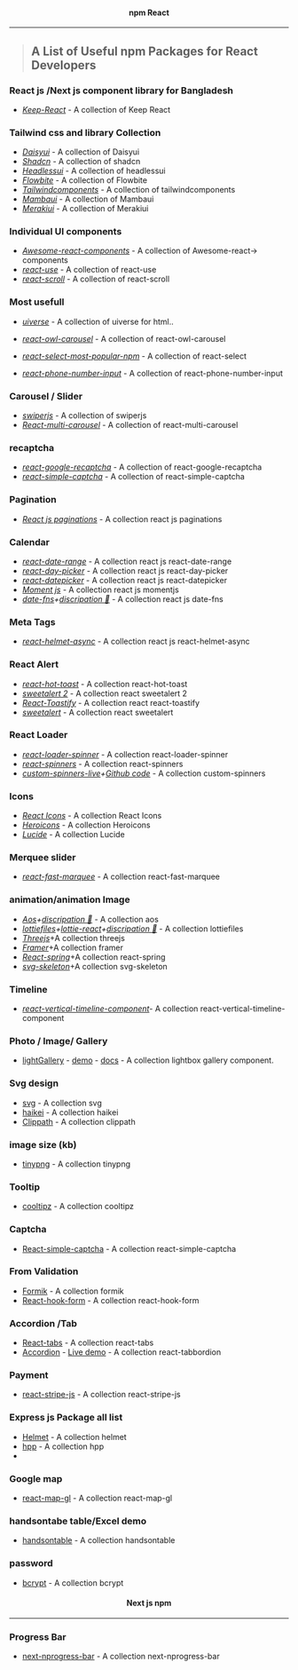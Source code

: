 <!-- PROJECT LOGO -->
 <p align="center">
    <h4 align="center">npm React</h4>
    <hr/>
</p>


> ## A List of Useful npm Packages for React Developers

### React js /Next js component  library for Bangladesh
- *[Keep-React](https://react.keepdesign.io/)* -  A collection of Keep React

### Tailwind css and library Collection
- *[Daisyui](https://daisyui.com)* -  A collection of Daisyui
- *[Shadcn](https://ui.shadcn.com/)* -  A collection of shadcn
- *[Headlessui](https://headlessui.com)* -  A collection of headlessui
- *[Flowbite](https://flowbite.com)* -  A collection of Flowbite
- *[Tailwindcomponents](https://tailwindcomponents.com)* -  A collection of tailwindcomponents
- *[Mambaui](https://mambaui.com)* -  A collection of Mambaui
- *[Merakiui](https://merakiui.com)* -  A collection of Merakiui



### Individual UI components 
- *[Awesome-react-components](https://github.com/brillout/awesome-react-components?fbclid=IwAR1bPllgfigdf1j40FebHwvBpOHEY4JLh8NwVFxAIBbK-VUZvigJbw763hw#form-components)* -  A collection of Awesome-react-> components
- *[react-use](https://github.com/streamich/react-use?fbclid=IwAR1mQqQyYWLfas5Q4QjgvE9tOSh1gaKF4CbDTSh93u5pn0AYYCCc5cajcvE)* - A collection of react-use
- *[react-scroll]( https://www.npmjs.com/package/react-scroll)* - A collection of react-scroll
### Most usefull
- *[uiverse](https://uiverse.io/)* - A collection of uiverse for html..

- *[react-owl-carousel](https://www.npmjs.com/package/react-owl-carousel)* - A collection of react-owl-carousel
- *[react-select-most-popular-npm](https://github.com/JedWatson/react-select)* - A collection of react-select
- *[react-phone-number-input](https://www.npmjs.com/package/react-phone-number-input)* - A collection of react-phone-number-input
### Carousel / Slider
- *[swiperjs](https://swiperjs.com/)* - A collection of swiperjs
- *[React-multi-carousel](https://www.npmjs.com/package/react-multi-carousel)* - A collection of react-multi-carousel
### recaptcha
- *[react-google-recaptcha](https://github.com/dozoisch/react-google-recaptcha)* - A collection of react-google-recaptcha
- *[react-simple-captcha](https://www.npmjs.com/package/react-simple-captcha)* - A collection of react-simple-captcha
### Pagination
- *[React js paginations](https://www.npmjs.com/package/react-responsive-pagination)* - A collection react js paginations
### Calendar 
- *[react-date-range](https://hypeserver.github.io/react-date-range/)* - A collection react js react-date-range
- *[react-day-picker](https://www.npmjs.com/package/react-day-picker)* - A collection react js react-day-picker
- *[react-datepicker](https://www.npmjs.com/package/react-datepicker)* - A collection react js react-datepicker
- *[Moment js](https://momentjs.com/)* - A collection react js momentjs
- *[date-fns](https://www.npmjs.com/package/date-fns)+[discripation 💢](https://github.com/julfiker755/IMPORTANT/tree/main/date%20fns)* - A collection react js date-fns
### Meta Tags
- *[react-helmet-async](https://www.npmjs.com/package/react-helmet-async)* - A collection react js react-helmet-async
### React Alert
- *[react-hot-toast](https://react-hot-toast.com/)* - A collection react-hot-toast
- *[sweetalert 2](https://sweetalert2.github.io/)* - A collection react sweetalert 2
- *[React-Toastify](https://www.npmjs.com/package/react-toastify)* - A collection react react-toastify
- *[sweetalert](https://sweetalert.js.org/guides/)* - A collection react sweetalert


### React Loader
- *[react-loader-spinner](https://mhnpd.github.io/react-loader-spinner/)* - A collection react-loader-spinner
- *[react-spinners](https://www.npmjs.com/package/react-spinners)* - A collection react-spinners
- *[custom-spinners-live](https://julfiker755.github.io/Animation-css)+[Github code](https://github.com/julfiker755/Animation-css)* - A collection custom-spinners
### Icons
- *[React Icons](https://react-icons.github.io/react-icons/)* - A collection React Icons
- *[Heroicons](https://heroicons.com/)* - A collection Heroicons
- *[Lucide](https://lucide.dev/)* - A collection Lucide
###  Merquee slider
- *[react-fast-marquee](https://www.react-fast-marquee.com/)* - A collection react-fast-marquee
###  animation/animation Image
- *[Aos](https://michalsnik.github.io/aos/)+[discripation 💢](https://github.com/julfiker755/IMPORTANT/tree/main/aos)* - A collection aos
- *[lottiefiles](https://lottiefiles.com/)+[lottie-react](https://www.npmjs.com/package/lottie-react)+[discripation 💢](https://github.com/julfiker755/IMPORTANT/tree/main/lottie-react)* - A collection lottiefiles
- *[Threejs](https://threejs.org)*+A collection threejs
- *[Framer](https://www.framer.com/motion)*+A collection framer
- *[React-spring](https://www.react-spring.dev/docs/components)*+A collection react-spring
- *[svg-skeleton](https://svg-skeleton.js.org/)*+A collection svg-skeleton
###  Timeline
- *[react-vertical-timeline-component](https://www.npmjs.com/package/react-vertical-timeline-component)*- A collection react-vertical-timeline-component

### Photo / Image/ Gallery
- [lightGallery](https://github.com/sachinchoolur/lightGallery) - [demo](https://www.lightgalleryjs.com/) - [docs](https://www.lightgalleryjs.com/docs/react/) - A collection  lightbox gallery component.
### Svg design
- [svg](https://getwaves.io/?fbclid=IwAR2rtF4hTk-uO2VA_BBHIK62gz7Tz0QWroFkH4Fk1firstsahrf9ErKdg9k) -  A collection  svg
- [haikei](https://app.haikei.app/) -  A collection haikei
- [Clippath](https://bennettfeely.com/clippy/) -  A collection clippath
### image size (kb)
- [tinypng](https://tinypng.com/) -  A collection tinypng
### Tooltip
- [cooltipz](https://cooltipz.jackdomleo.dev/) -  A collection cooltipz
### Captcha
- [React-simple-captcha](https://github.com/masroorejaz/react-simple-captcha) -  A collection react-simple-captcha
### From Validation
- [Formik](https://formik.org/docs/overview) -  A collection formik
- [React-hook-form](https://www.react-hook-form.com) -  A collection react-hook-form
### Accordion /Tab 
- [React-tabs](https://github.com/reactjs/react-tabs) -  A collection react-tabs
- [Accordion](https://github.com/Merri/react-tabbordion) - [Live demo](https://merri.github.io/react-tabbordion) -  A collection react-tabbordion
### Payment
- [react-stripe-js](https://www.npmjs.com/package/@stripe/react-stripe-js) -  A collection react-stripe-js
### Express js Package all list
- [Helmet](https://www.npmjs.com/package/helmet) -  A collection helmet
- [hpp](https://www.npmjs.com/package/hpp) -  A collection hpp
- 
### Google map
- [react-map-gl](https://visgl.github.io/react-map-gl/) -  A collection react-map-gl

### handsontabe table/Excel demo 
- [handsontable](https://handsontable.com/demo) -  A collection handsontable
### password
- [bcrypt](https://www.npmjs.com/package/bcrypt) -  A collection bcrypt


<p align="center">
    <h4 align="center">Next js npm</h4>
    <hr/>
</p>


### Progress Bar
- [next-nprogress-bar](https://www.npmjs.com/package/next-nprogress-bar) -  A collection next-nprogress-bar







 





  
